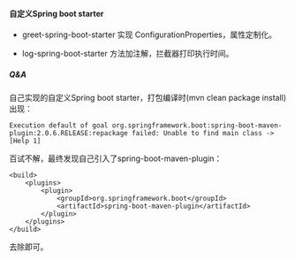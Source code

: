 
#### 自定义Spring boot starter



- greet-spring-boot-starter
实现 ConfigurationProperties，属性定制化。

- log-spring-boot-starter
方法加注解，拦截器打印执行时间。



##### Q&A
自己实现的自定义Spring boot starter，打包编译时(mvn clean package install)出现：
```
Execution default of goal org.springframework.boot:spring-boot-maven-plugin:2.0.6.RELEASE:repackage failed: Unable to find main class -> [Help 1]
```
百试不解，最终发现自己引入了spring-boot-maven-plugin：
```
<build>
    <plugins>
        <plugin>
            <groupId>org.springframework.boot</groupId>
            <artifactId>spring-boot-maven-plugin</artifactId>
        </plugin>
    </plugins>
</build>
```
去除即可。